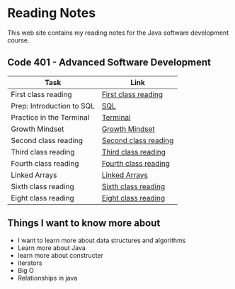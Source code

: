 # Reading Notes

This web site contains my reading notes for the Java software development course.

## Code 401 - Advanced Software Development

|  Task                                     | Link                                                  |
|-------------------------------------------|-------------------------------------------------------|
| First class reading                       | [First class reading](./ClassesReading/class1.md)     |
| Prep: Introduction to SQL                 | [SQL](./relational-databases-sql.md)                  |
| Practice in the Terminal                  | [Terminal](./TerminalPractice.md)                     |
| Growth Mindset                            | [Growth Mindset](./GrowthMindset.md)                  |
| Second class reading                      | [Second class reading](./ClassesReading/class2.md)    |
| Third class reading                       | [Third class reading](./ClassesReading/class3.md)     |
| Fourth class reading                      | [Fourth class reading](./ClassesReading/class4.md)    |
| Linked Arrays                             | [Linked Arrays](./ClassesReading/class5.md)           |
| Sixth class reading                       | [Sixth class reading](./ClassesReading/class6.md)     |
| Eight class reading                       | [Eight class reading](./ClassesReading/class8.md)     |

## Things I want to know more about

- I want to learn more about data structures and algorithms
- Learn more about Java
- learn more about constructer
- iterators
- Big O
- Relationships in java